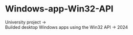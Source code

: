 # Windows-app-Win32-API
University project ->  
Builded desktop Windows apps using the Win32 API -> 2024
